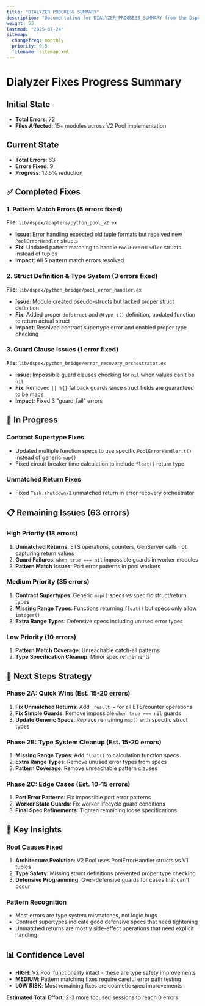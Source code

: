 ```yaml
---
title: "DIALYZER PROGRESS SUMMARY"
description: "Documentation for DIALYZER_PROGRESS_SUMMARY from the Dspex repository."
weight: 53
lastmod: "2025-07-24"
sitemap:
  changefreq: monthly
  priority: 0.5
  filename: sitemap.xml
---
```


# Dialyzer Fixes Progress Summary

## Initial State
- **Total Errors**: 72
- **Files Affected**: 15+ modules across V2 Pool implementation

## Current State  
- **Total Errors**: 63
- **Errors Fixed**: 9 
- **Progress**: 12.5% reduction

## ✅ Completed Fixes

### 1. Pattern Match Errors (5 errors fixed)
**File**: `lib/dspex/adapters/python_pool_v2.ex`
- **Issue**: Error handling expected old tuple formats but received new `PoolErrorHandler` structs
- **Fix**: Updated pattern matching to handle `PoolErrorHandler` structs instead of tuples
- **Impact**: All 5 pattern match errors resolved

### 2. Struct Definition & Type System (3 errors fixed)
**File**: `lib/dspex/python_bridge/pool_error_handler.ex`
- **Issue**: Module created pseudo-structs but lacked proper struct definition
- **Fix**: Added proper `defstruct` and `@type t()` definition, updated function to return actual struct
- **Impact**: Resolved contract supertype error and enabled proper type checking

### 3. Guard Clause Issues (1 error fixed)  
**File**: `lib/dspex/python_bridge/error_recovery_orchestrator.ex`
- **Issue**: Impossible guard clauses checking for `nil` when values can't be `nil`
- **Fix**: Removed `|| %{}` fallback guards since struct fields are guaranteed to be maps
- **Impact**: Fixed 3 "guard_fail" errors

## 🔄 In Progress

### Contract Supertype Fixes
- Updated multiple function specs to use specific `PoolErrorHandler.t()` instead of generic `map()`
- Fixed circuit breaker time calculation to include `float()` return type

### Unmatched Return Fixes  
- Fixed `Task.shutdown/2` unmatched return in error recovery orchestrator

## 📋 Remaining Issues (63 errors)

### High Priority (18 errors)
1. **Unmatched Returns**: ETS operations, counters, GenServer calls not capturing return values
2. **Guard Failures**: `when true === nil` impossible guards in worker modules  
3. **Pattern Match Issues**: Port error patterns in pool workers

### Medium Priority (35 errors)
1. **Contract Supertypes**: Generic `map()` specs vs specific struct/return types
2. **Missing Range Types**: Functions returning `float()` but specs only allow `integer()`
3. **Extra Range Types**: Defensive specs including unused error types

### Low Priority (10 errors)
1. **Pattern Match Coverage**: Unreachable catch-all patterns
2. **Type Specification Cleanup**: Minor spec refinements

## 🎯 Next Steps Strategy

### Phase 2A: Quick Wins (Est. 15-20 errors)
1. **Fix Unmatched Returns**: Add `_result =` for all ETS/counter operations
2. **Fix Simple Guards**: Remove impossible `when true === nil` guards
3. **Update Generic Specs**: Replace remaining `map()` with specific struct types

### Phase 2B: Type System Cleanup (Est. 15-20 errors)  
1. **Missing Range Types**: Add `float()` to calculation function specs
2. **Extra Range Types**: Remove unused error types from specs
3. **Pattern Coverage**: Remove unreachable pattern clauses

### Phase 2C: Edge Cases (Est. 10-15 errors)
1. **Port Error Patterns**: Fix impossible port error patterns
2. **Worker State Guards**: Fix worker lifecycle guard conditions
3. **Final Spec Refinements**: Tighten remaining loose specifications

## 🔧 Key Insights

### Root Causes Fixed
1. **Architecture Evolution**: V2 Pool uses PoolErrorHandler structs vs V1 tuples
2. **Type Safety**: Missing struct definitions prevented proper type checking  
3. **Defensive Programming**: Over-defensive guards for cases that can't occur

### Pattern Recognition
- Most errors are type system mismatches, not logic bugs
- Contract supertypes indicate good defensive specs that need tightening
- Unmatched returns are mostly side-effect operations that need explicit handling

## 📊 Confidence Level  

- **HIGH**: V2 Pool functionality intact - these are type safety improvements
- **MEDIUM**: Pattern matching fixes require careful error path testing
- **LOW RISK**: Most remaining fixes are cosmetic spec improvements

**Estimated Total Effort**: 2-3 more focused sessions to reach 0 errors